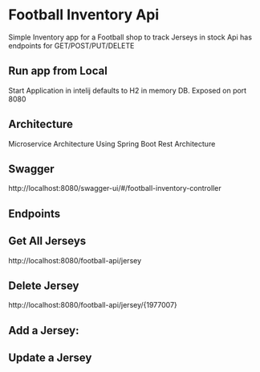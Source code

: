 # Football Inventory Api
Simple Inventory app for a Football shop to track Jerseys in stock 
Api has endpoints for GET/POST/PUT/DELETE 

## Run app from Local
Start Application in intelij defaults to H2 in memory DB. Exposed on port 8080

##  Architecture
Microservice Architecture
Using Spring Boot 
Rest Architecture


## Swagger
http://localhost:8080/swagger-ui/#/football-inventory-controller

## Endpoints
## Get All Jerseys
http://localhost:8080/football-api/jersey

## Delete Jersey 
http://localhost:8080/football-api/jersey/{1977007}

## Add a Jersey:


## Update a Jersey



